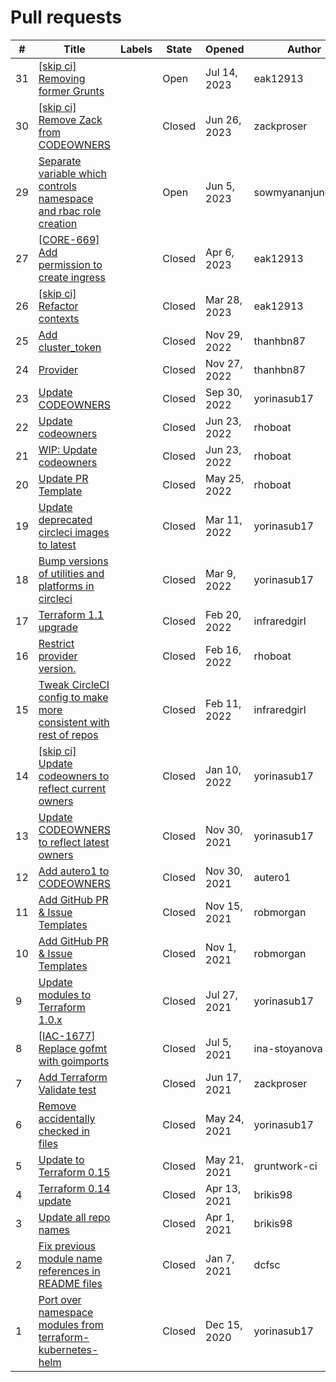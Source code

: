 # Pull requests

\# | Title | Labels | State | Opened | Author
---|-------|--------|--------|--------|-------
31 | [[skip ci] Removing former Grunts](https://github.com/terraform-modules-krish/terraform-kubernetes-namespace/blob/main/.github/PULL_REQUESTS/31.md) |  | Open | Jul 14, 2023 | eak12913
30 | [[skip ci] Remove Zack from CODEOWNERS](https://github.com/terraform-modules-krish/terraform-kubernetes-namespace/blob/main/.github/PULL_REQUESTS/30.md) |  | Closed | Jun 26, 2023 | zackproser
29 | [Separate variable which controls namespace and rbac role creation](https://github.com/terraform-modules-krish/terraform-kubernetes-namespace/blob/main/.github/PULL_REQUESTS/29.md) |  | Open | Jun 5, 2023 | sowmyananjundappa
27 | [[CORE-669] Add permission to create ingress](https://github.com/terraform-modules-krish/terraform-kubernetes-namespace/blob/main/.github/PULL_REQUESTS/27.md) |  | Closed | Apr 6, 2023 | eak12913
26 | [[skip ci] Refactor contexts](https://github.com/terraform-modules-krish/terraform-kubernetes-namespace/blob/main/.github/PULL_REQUESTS/26.md) |  | Closed | Mar 28, 2023 | eak12913
25 | [Add cluster_token](https://github.com/terraform-modules-krish/terraform-kubernetes-namespace/blob/main/.github/PULL_REQUESTS/25.md) |  | Closed | Nov 29, 2022 | thanhbn87
24 | [Provider](https://github.com/terraform-modules-krish/terraform-kubernetes-namespace/blob/main/.github/PULL_REQUESTS/24.md) |  | Closed | Nov 27, 2022 | thanhbn87
23 | [Update CODEOWNERS](https://github.com/terraform-modules-krish/terraform-kubernetes-namespace/blob/main/.github/PULL_REQUESTS/23.md) |  | Closed | Sep 30, 2022 | yorinasub17
22 | [Update codeowners](https://github.com/terraform-modules-krish/terraform-kubernetes-namespace/blob/main/.github/PULL_REQUESTS/22.md) |  | Closed | Jun 23, 2022 | rhoboat
21 | [WIP: Update codeowners](https://github.com/terraform-modules-krish/terraform-kubernetes-namespace/blob/main/.github/PULL_REQUESTS/21.md) |  | Closed | Jun 23, 2022 | rhoboat
20 | [Update PR Template](https://github.com/terraform-modules-krish/terraform-kubernetes-namespace/blob/main/.github/PULL_REQUESTS/20.md) |  | Closed | May 25, 2022 | rhoboat
19 | [Update deprecated circleci images to latest](https://github.com/terraform-modules-krish/terraform-kubernetes-namespace/blob/main/.github/PULL_REQUESTS/19.md) |  | Closed | Mar 11, 2022 | yorinasub17
18 | [Bump versions of utilities and platforms in circleci](https://github.com/terraform-modules-krish/terraform-kubernetes-namespace/blob/main/.github/PULL_REQUESTS/18.md) |  | Closed | Mar 9, 2022 | yorinasub17
17 | [Terraform 1.1 upgrade](https://github.com/terraform-modules-krish/terraform-kubernetes-namespace/blob/main/.github/PULL_REQUESTS/17.md) |  | Closed | Feb 20, 2022 | infraredgirl
16 | [Restrict provider version.](https://github.com/terraform-modules-krish/terraform-kubernetes-namespace/blob/main/.github/PULL_REQUESTS/16.md) |  | Closed | Feb 16, 2022 | rhoboat
15 | [Tweak CircleCI config to make more consistent with rest of repos](https://github.com/terraform-modules-krish/terraform-kubernetes-namespace/blob/main/.github/PULL_REQUESTS/15.md) |  | Closed | Feb 11, 2022 | infraredgirl
14 | [[skip ci] Update codeowners to reflect current owners](https://github.com/terraform-modules-krish/terraform-kubernetes-namespace/blob/main/.github/PULL_REQUESTS/14.md) |  | Closed | Jan 10, 2022 | yorinasub17
13 | [Update CODEOWNERS to reflect latest owners](https://github.com/terraform-modules-krish/terraform-kubernetes-namespace/blob/main/.github/PULL_REQUESTS/13.md) |  | Closed | Nov 30, 2021 | yorinasub17
12 | [Add autero1 to CODEOWNERS](https://github.com/terraform-modules-krish/terraform-kubernetes-namespace/blob/main/.github/PULL_REQUESTS/12.md) |  | Closed | Nov 30, 2021 | autero1
11 | [Add GitHub PR & Issue Templates](https://github.com/terraform-modules-krish/terraform-kubernetes-namespace/blob/main/.github/PULL_REQUESTS/11.md) |  | Closed | Nov 15, 2021 | robmorgan
10 | [Add GitHub PR & Issue Templates](https://github.com/terraform-modules-krish/terraform-kubernetes-namespace/blob/main/.github/PULL_REQUESTS/10.md) |  | Closed | Nov 1, 2021 | robmorgan
9 | [Update modules to Terraform 1.0.x](https://github.com/terraform-modules-krish/terraform-kubernetes-namespace/blob/main/.github/PULL_REQUESTS/9.md) |  | Closed | Jul 27, 2021 | yorinasub17
8 | [[IAC-1677] Replace gofmt with goimports](https://github.com/terraform-modules-krish/terraform-kubernetes-namespace/blob/main/.github/PULL_REQUESTS/8.md) |  | Closed | Jul 5, 2021 | ina-stoyanova
7 | [Add Terraform Validate test](https://github.com/terraform-modules-krish/terraform-kubernetes-namespace/blob/main/.github/PULL_REQUESTS/7.md) |  | Closed | Jun 17, 2021 | zackproser
6 | [Remove accidentally checked in files](https://github.com/terraform-modules-krish/terraform-kubernetes-namespace/blob/main/.github/PULL_REQUESTS/6.md) |  | Closed | May 24, 2021 | yorinasub17
5 | [Update to Terraform 0.15](https://github.com/terraform-modules-krish/terraform-kubernetes-namespace/blob/main/.github/PULL_REQUESTS/5.md) |  | Closed | May 21, 2021 | gruntwork-ci
4 | [Terraform 0.14 update](https://github.com/terraform-modules-krish/terraform-kubernetes-namespace/blob/main/.github/PULL_REQUESTS/4.md) |  | Closed | Apr 13, 2021 | brikis98
3 | [Update all repo names](https://github.com/terraform-modules-krish/terraform-kubernetes-namespace/blob/main/.github/PULL_REQUESTS/3.md) |  | Closed | Apr 1, 2021 | brikis98
2 | [Fix previous module name references in README files](https://github.com/terraform-modules-krish/terraform-kubernetes-namespace/blob/main/.github/PULL_REQUESTS/2.md) |  | Closed | Jan 7, 2021 | dcfsc
1 | [Port over namespace modules from terraform-kubernetes-helm](https://github.com/terraform-modules-krish/terraform-kubernetes-namespace/blob/main/.github/PULL_REQUESTS/1.md) |  | Closed | Dec 15, 2020 | yorinasub17


